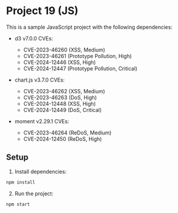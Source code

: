 # Project 19 (JS)

This is a sample JavaScript project with the following dependencies:

- d3 v7.0.0
  CVEs:
  - CVE-2023-46260 (XSS, Medium)
  - CVE-2023-46261 (Prototype Pollution, High)
  - CVE-2024-12446 (XSS, High)
  - CVE-2024-12447 (Prototype Pollution, Critical)

- chart.js v3.7.0
  CVEs:
  - CVE-2023-46262 (XSS, Medium)
  - CVE-2023-46263 (DoS, High)
  - CVE-2024-12448 (XSS, High)
  - CVE-2024-12449 (DoS, Critical)

- moment v2.29.1
  CVEs:
  - CVE-2023-46264 (ReDoS, Medium)
  - CVE-2024-12450 (ReDoS, High)


## Setup

1. Install dependencies:
```bash
npm install
```

2. Run the project:
```bash
npm start
```
